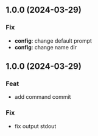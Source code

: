 ## 1.0.0 (2024-03-29)

### Fix

- **config**: change default prompt
- **config**: change name dir

## 1.0.0 (2024-03-29)

### Feat

- add command commit

### Fix

- fix output stdout
